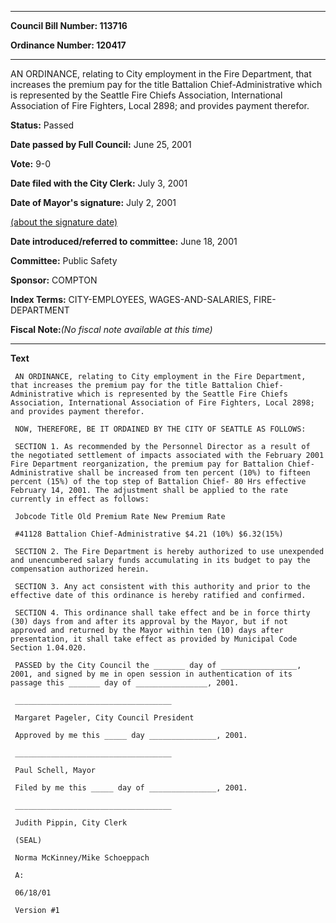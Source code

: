 

********

**Council Bill Number: 113716**
   
**Ordinance Number: 120417**
********

 AN ORDINANCE, relating to City employment in the Fire Department, that increases the premium pay for the title Battalion Chief-Administrative which is represented by the Seattle Fire Chiefs Association, International Association of Fire Fighters, Local 2898; and provides payment therefor.

**Status:** Passed
   
**Date passed by Full Council:** June 25, 2001
   
**Vote:** 9-0
   
**Date filed with the City Clerk:** July 3, 2001
   
**Date of Mayor's signature:** July 2, 2001
   
[(about the signature date)](/~public/approvaldate.htm)
   
   
   
**Date introduced/referred to committee:** June 18, 2001
   
**Committee:** Public Safety
   
**Sponsor:** COMPTON
   
   
**Index Terms:** CITY-EMPLOYEES, WAGES-AND-SALARIES, FIRE-DEPARTMENT

**Fiscal Note:**_(No fiscal note available at this time)_

********

**Text**
   
```
 AN ORDINANCE, relating to City employment in the Fire Department, that increases the premium pay for the title Battalion Chief- Administrative which is represented by the Seattle Fire Chiefs Association, International Association of Fire Fighters, Local 2898; and provides payment therefor.

 NOW, THEREFORE, BE IT ORDAINED BY THE CITY OF SEATTLE AS FOLLOWS:

 SECTION 1. As recommended by the Personnel Director as a result of the negotiated settlement of impacts associated with the February 2001 Fire Department reorganization, the premium pay for Battalion Chief-Administrative shall be increased from ten percent (10%) to fifteen percent (15%) of the top step of Battalion Chief- 80 Hrs effective February 14, 2001. The adjustment shall be applied to the rate currently in effect as follows:

 Jobcode Title Old Premium Rate New Premium Rate

 #41128 Battalion Chief-Administrative $4.21 (10%) $6.32(15%)

 SECTION 2. The Fire Department is hereby authorized to use unexpended and unencumbered salary funds accumulating in its budget to pay the compensation authorized herein.

 SECTION 3. Any act consistent with this authority and prior to the effective date of this ordinance is hereby ratified and confirmed.

 SECTION 4. This ordinance shall take effect and be in force thirty (30) days from and after its approval by the Mayor, but if not approved and returned by the Mayor within ten (10) days after presentation, it shall take effect as provided by Municipal Code Section 1.04.020.

 PASSED by the City Council the _______ day of _________________, 2001, and signed by me in open session in authentication of its passage this _______ day of ________________, 2001.

 ___________________________________

 Margaret Pageler, City Council President

 Approved by me this _____ day _______________, 2001.

 ___________________________________

 Paul Schell, Mayor

 Filed by me this _____ day of _______________, 2001.

 ___________________________________

 Judith Pippin, City Clerk

 (SEAL)

 Norma McKinney/Mike Schoeppach

 A:

 06/18/01

 Version #1

```
